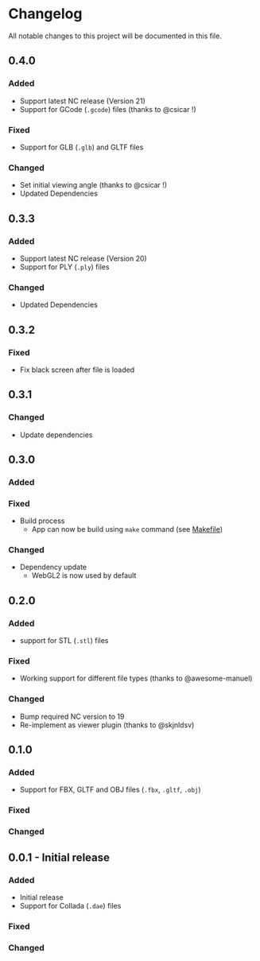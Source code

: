 # Changelog
All notable changes to this project will be documented in this file.

## 0.4.0
### Added
- Support latest NC release (Version 21)
- Support for GCode (`.gcode`) files (thanks to @csicar !)
### Fixed
- Support for GLB (`.glb`) and GLTF files
### Changed
- Set initial viewing angle (thanks to @csicar !)
- Updated Dependencies

## 0.3.3
### Added
- Support latest NC release (Version 20)
- Support for PLY (`.ply`) files
### Changed
- Updated Dependencies

## 0.3.2
### Fixed
- Fix black screen after file is loaded

## 0.3.1
### Changed
- Update dependencies

## 0.3.0
### Added
### Fixed
- Build process
  - App can now be build using `make` command (see [Makefile](https://github.com/v1r0x/files_3d/blob/master/Makefile))
### Changed
- Dependency update
  - WebGL2 is now used by default

## 0.2.0
### Added
- support for STL (`.stl`) files
### Fixed
- Working support for different file types (thanks to @awesome-manuel)
### Changed
- Bump required NC version to 19
- Re-implement as viewer plugin (thanks to @skjnldsv)

## 0.1.0
### Added
- Support for FBX, GLTF and OBJ files (`.fbx`, `.gltf`, `.obj`)
### Fixed
### Changed

## 0.0.1 - Initial release
### Added
- Initial release
- Support for Collada (`.dae`) files
### Fixed
### Changed

